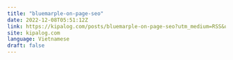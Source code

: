```yaml
---
title: "bluemarple-on-page-seo"
date: 2022-12-08T05:51:12Z
link: https://kipalog.com/posts/bluemarple-on-page-seo?utm_medium=RSS&utm_source=news.12bit.vn
site: kipalog.com
language: Vietnamese
draft: false
---
```

